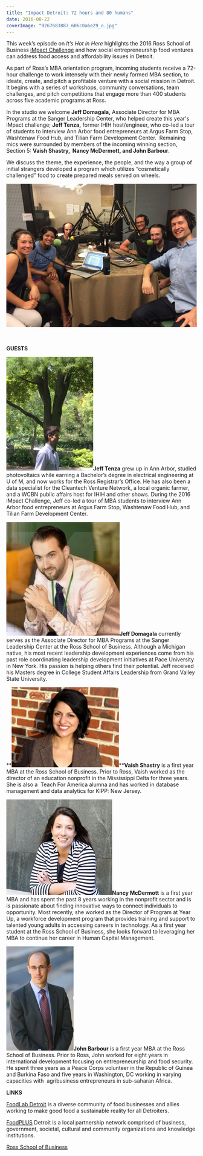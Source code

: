 ```yaml
---
title: "Impact Detroit: 72 hours and 80 humans"
date: 2016-08-22
coverImage: "9267683887_606c0a6e29_o.jpg"
---
```


This week’s episode on _It’s Hot in Here_ highlights the 2016 Ross School of Business [iMpact Challenge](http://michiganross.umich.edu/sanger/impact-challenge) and how social entrepreneurship food ventures can address food access and affordability issues in Detroit.  

As part of Ross’s MBA orientation program, incoming students receive a 72-hour challenge to work intensely with their newly formed MBA section, to ideate, create, and pitch a profitable venture with a social mission in Detroit. It begins with a series of workshops, community conversations, team challenges, and pitch competitions that engage more than 400 students across five academic programs at Ross.

In the studio we welcome **Jeff Domagala,** Associate Director for MBA Programs at the Sanger Leadership Center, who helped create this year's iMpact challenge; **Jeff Tenza,** former IHIH host/engineer, who co-led a tour of students to interview Ann Arbor food entrepreneurs at Argus Farm Stop, Washtenaw Food Hub, and Tilian Farm Development Center.  Remaining mics were surrounded by members of the incoming winning section, Section 5: **Vaish Shastry,  Nancy McDermott, and John Barbour**.

We discuss the theme, the experience, the people, and the way a group of initial strangers developed a program which utilizes “cosmetically challenged” food to create prepared meals served on wheels.

[![Slack for iOS Upload](images/Slack-for-iOS-Upload-1024x768.jpg)](http://www.hotinhere.us/wp-content/uploads/2016/08/Slack-for-iOS-Upload.jpg)<!--more-->

 

**GUESTS**

**[![Jeff T](images/Jeff-T-230x300.png)](http://www.hotinhere.us/wp-content/uploads/2016/08/Jeff-T.png)Jeff Tenza** grew up in Ann Arbor, studied photovoltaics while earning a Bachelor’s degree in electrical engineering at U of M, and now works for the Ross Registrar’s Office. He has also been a data specialist for the Cleantech Venture Network, a local organic farmer, and a WCBN public affairs host for IHIH and other shows. During the 2016 iMpact Challenge, Jeff co-led a tour of MBA students to interview Ann Arbor food entrepreneurs at Argus Farm Stop, Washtenaw Food Hub, and Tilian Farm Development Center.

**[![JeffD picture](images/JeffD-picture-300x300.jpg)](http://www.hotinhere.us/wp-content/uploads/2016/08/JeffD-picture.jpg)Jeff Domagala** currently serves as the Associate Director for MBA Programs at the Sanger Leadership Center at the Ross School of Business. Although a Michigan native, his most recent leadership development experiences come from his past role coordinating leadership development initiatives at Pace University in New York. His passion is helping others find their potential. Jeff received his Masters degree in College Student Affairs Leadership from Grand Valley State University.

**[![Vaish](images/Vaish.png)](http://www.hotinhere.us/wp-content/uploads/2016/08/Vaish.png)****Vaish Shastry** is a first year MBA at the Ross School of Business. Prior to Ross, Vaish worked as the director of an education nonprofit in the Mississippi Delta for three years. She is also a  Teach For America alumna and has worked in database management and data analytics for KIPP: New Jersey.

**[![Nancy](images/Nancy.png)](http://www.hotinhere.us/wp-content/uploads/2016/08/Nancy.png)Nancy McDermott** is a first year MBA and has spent the past 8 years working in the nonprofit sector and is is passionate about finding innovative ways to connect individuals to opportunity. Most recently, she worked as the Director of Program at Year Up, a workforce development program that provides training and support to talented young adults in accessing careers in technology. As a first year student at the Ross School of Business, she looks forward to leveraging her MBA to continue her career in Human Capital Management.

**[![Josh](images/Josh.png)](http://www.hotinhere.us/wp-content/uploads/2016/08/Josh.png)John Barbour** is a first year MBA at the Ross School of Business. Prior to Ross, John worked for eight years in international development focusing on entrepreneurship and food security. He spent three years as a Peace Corps volunteer in the Republic of Guinea and Burkina Faso and five years in Washington, DC working in varying capacities with  agribusiness entrepreneurs in sub-saharan Africa.

**LINKS**

[FoodLab Detroit](https://foodlabdetroit.com/) is a diverse community of food businesses and allies working to make good food a sustainable reality for all Detroiters.

[FoodPLUS](http://foodplusdetroit.org/) Detroit is a local partnership network comprised of business, government, societal, cultural and community organizations and knowledge institutions.

[Ross School of Business](http://michiganross.umich.edu/)
